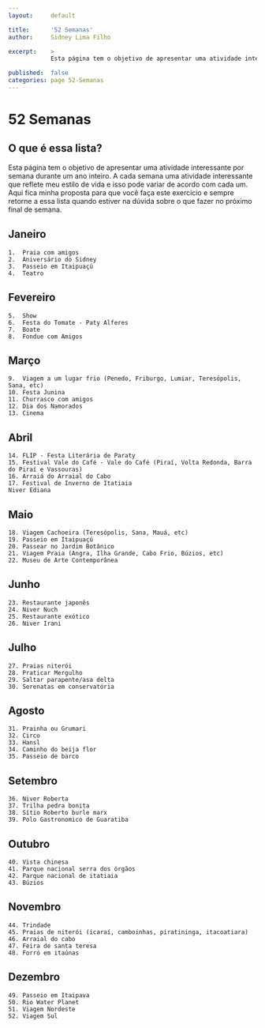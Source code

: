 ```yaml
---
layout:     default

title:      '52 Semanas'
author:     Sidney Lima Filho

excerpt:    > 
            Esta página tem o objetivo de apresentar uma atividade interessante por semana durante um ano inteiro. A cada semana uma atividade interessante que reflete meu estilo de vida e isso pode variar de acordo com cada um. Aqui fica minha proposta para que você faça este exercicio e sempre retorne a essa lista quando estiver na dúvida sobre o que fazer no próximo final de semana.

published:  false
categories: page 52-Semanas
---
```


# 52 Semanas

## O que é essa lista?

Esta página tem o objetivo de apresentar uma atividade interessante por semana durante um ano inteiro. A cada semana uma atividade interessante que reflete meu estilo de vida e isso pode variar de acordo com cada um. Aqui fica minha proposta para que você faça este exercicio e sempre retorne a essa lista quando estiver na dúvida sobre o que fazer no próximo final de semana.

## Janeiro

	1.	Praia com amigos 
	2.	Aniversário do Sidney 
	3.	Passeio em Itaipuaçú 
	4.	Teatro 

## Fevereiro

	5.	Show 
	6.	Festa do Tomate - Paty Alferes 
	7.	Boate  
	8.	Fondue com Amigos 

## Março

	9.	Viagem a um lugar frio (Penedo, Friburgo, Lumiar, Teresópolis, Sana, etc) 
	10.	Festa Junina 
	11.	Churrasco com amigos 
	12.	Dia dos Namorados 
	13.	Cinema 

## Abril

	14.	FLIP - Festa Literária de Paraty
	15.	Festival Vale do Café - Vale do Café (Piraí, Volta Redonda, Barra do Piraí e Vassouras)  
	16.	Arraiá do Arraial do Cabo 
	17.	Festival de Inverno de Itatiaia 
	Niver Ediana 

## Maio

	18.	Viagem Cachoeira (Teresópolis, Sana, Mauá, etc) 
	19.	Passeio em Itaipuaçú 
	20.	Passear no Jardim Botânico 
	21.	Viagem Praia (Angra, Ilha Grande, Cabo Frio, Búzios, etc) 
	22.	Museu de Arte Contemporânea 

## Junho

	23.	Restaurante japonês 
	24.	Niver Nuch 
	25.	Restaurante exótico 
	26.	Niver Irani 

## Julho

	27.	Praias niterói 
	28.	Praticar Mergulho 
	29.	Saltar parapente/asa delta 
	30.	Serenatas em conservatória 

## Agosto

	31.	Prainha ou Grumari
	32.	Circo 
	33.	Hansl 
	34.	Caminho do beija flor 
	35.	Passeio de barco

## Setembro

	36.	Niver Roberta 
	37.	Trilha pedra bonita 
	38.	Sítio Roberto burle marx 
	39.	Polo Gastronomico de Guaratiba

## Outubro

	40.	Vista chinesa 
	41.	Parque nacional serra dos órgãos 
	42.	Parque nacional de itatiaia 
	43.	Búzios 

## Novembro

	44.	Trindade 
	45.	Praias de niterói (icaraí, camboinhas, piratininga, itacoatiara) 
	46.	Arraial do cabo 
	47.	Feira de santa teresa 
	48.	Forró em itaúnas 

## Dezembro

	49.	Passeio em Itaipava 
	50.	Rio Water Planet 
	51.	Viagem Nordeste
	52.	Viagem Sul
